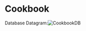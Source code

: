 # Cookbook

Database Datagram:![CookbookDB](https://github.com/andreasmassey/Cookbook/assets/96992138/cc48c298-efb2-4030-8141-e015abf799d2)
